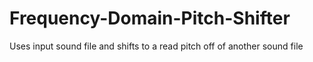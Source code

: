 # Frequency-Domain-Pitch-Shifter
Uses input sound file and shifts to a read pitch off of another sound file
